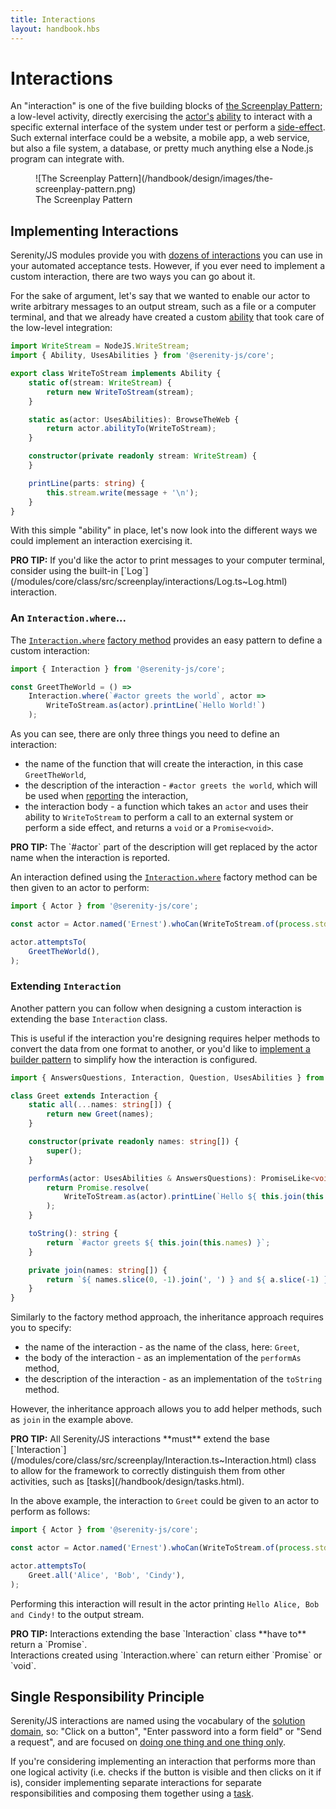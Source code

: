 ```yaml
---
title: Interactions
layout: handbook.hbs
---
```

# Interactions

An "interaction" is one of the five building blocks of [the Screenplay Pattern](/handbook/design/screenplay-pattern.html);
a low-level activity, directly exercising the [actor's](/handbook/design/actors.html) [ability](/handbook/design/abilities.html)
 to interact with a specific external interface of the system under test or perform a [side-effect](https://en.wikipedia.org/wiki/Side_effect_&#40;computer_science&#41;). Such external interface could be a website, a mobile app, a web service, but also a file system, a database, or pretty much anything else a Node.js program can integrate with.

<figure>
![The Screenplay Pattern](/handbook/design/images/the-screenplay-pattern.png)
    <figcaption><span>The Screenplay Pattern</span></figcaption>
</figure>

## Implementing Interactions

Serenity/JS modules provide you with [dozens of interactions](/modules) you can use in your automated acceptance tests.
However, if you ever need to implement a custom interaction, there are two ways you can go about it.

For the sake of argument, let's say that we wanted to enable our actor to write arbitrary messages to an output stream,
such as a file or a computer terminal, and that we already have created a custom [ability](/handbook/design/abilities.html)
that took care of the low-level integration:

```typescript
import WriteStream = NodeJS.WriteStream;
import { Ability, UsesAbilities } from '@serenity-js/core';

export class WriteToStream implements Ability {
    static of(stream: WriteStream) {
        return new WriteToStream(stream);
    }

    static as(actor: UsesAbilities): BrowseTheWeb {
        return actor.abilityTo(WriteToStream);
    }

    constructor(private readonly stream: WriteStream) {
    }

    printLine(parts: string) {
        this.stream.write(message + '\n');
    }
}
```

With this simple "ability" in place, let's now look into the different ways we could implement an interaction exercising it.

<div class="pro-tip">
    <div class="icon"><i class="fas fa-lightbulb"></i></div>
    <div class="text"><p><strong>PRO TIP:</strong>
    If you'd like the actor to print messages to your computer terminal,
    consider using the built-in [`Log`](/modules/core/class/src/screenplay/interactions/Log.ts~Log.html) interaction.
    </p></div>
</div>

### An `Interaction.where`...

The [`Interaction.where`](/modules/core/class/src/screenplay/Interaction.ts~Interaction.html#static-method-where)
[factory method](https://en.wikipedia.org/wiki/Factory_method_pattern) provides an easy pattern to define a custom interaction:

```typescript
import { Interaction } from '@serenity-js/core';

const GreetTheWorld = () =>
    Interaction.where(`#actor greets the world`, actor =>
        WriteToStream.as(actor).printLine(`Hello World!`)
    );
```

As you can see, there are only three things you need to define an interaction:
- the name of the function that will create the interaction, in this case `GreetTheWorld`,
- the description of the interaction - `#actor greets the world`, which will be used when [reporting](/handbook/integration/reporting.html)
the interaction,
- the interaction body - a function which takes an `actor` and uses their ability to `WriteToStream` to perform a call to an external system or perform a side effect, and returns a `void` or a `Promise<void>`.

<div class="pro-tip">
    <div class="icon"><i class="fas fa-lightbulb"></i></div>
    <div class="text"><p><strong>PRO TIP:</strong>
    The `#actor` part of the description will get replaced by the actor
    name when the interaction is reported.
    </p></div>
</div>

An interaction defined using the [`Interaction.where`](/modules/core/class/src/screenplay/Interaction.ts~Interaction.html#static-method-where)
factory method can be then given to an actor to perform:

```typescript
import { Actor } from '@serenity-js/core';

const actor = Actor.named('Ernest').whoCan(WriteToStream.of(process.stdout));

actor.attemptsTo(
    GreetTheWorld(),
);
```

### Extending `Interaction`

Another pattern you can follow when designing a custom interaction is extending the base `Interaction` class.

This is useful if the interaction you're designing requires helper methods to convert the data from one format to another,
or you'd like to [implement a builder pattern](/handbook/design/creational-patterns.html) to simplify how the interaction
is configured.

```typescript
import { AnswersQuestions, Interaction, Question, UsesAbilities } from '@serenity-js/core';

class Greet extends Interaction {
    static all(...names: string[]) {
        return new Greet(names);
    }

    constructor(private readonly names: string[]) {
        super();
    }

    performAs(actor: UsesAbilities & AnswersQuestions): PromiseLike<void> {
        return Promise.resolve(
            WriteToStream.as(actor).printLine(`Hello ${ this.join(this.names) }!`))
        );
    }

    toString(): string {
        return `#actor greets ${ this.join(this.names) }`;
    }

    private join(names: string[]) {
        return `${ names.slice(0, -1).join(', ') } and ${ a.slice(-1) }`;
    }
}
```

Similarly to the factory method approach, the inheritance approach requires you to specify:
- the name of the interaction - as the name of the class, here: `Greet`,
- the body of the interaction - as an implementation of the `performAs` method,
- the description of the interaction - as an implementation of the `toString` method.

However, the inheritance approach allows you to add helper methods, such as `join` in the example above.

<div class="pro-tip">
    <div class="icon"><i class="fas fa-lightbulb"></i></div>
    <div class="text"><p><strong>PRO TIP:</strong>
    All Serenity/JS interactions **must** extend the base [`Interaction`](/modules/core/class/src/screenplay/Interaction.ts~Interaction.html)
    class to allow for the framework to correctly distinguish them from other activities, such as [tasks](/handbook/design/tasks.html).
    </p></div>
</div>

In the above example, the interaction to `Greet` could be given to an actor to perform as follows:

```typescript
import { Actor } from '@serenity-js/core';

const actor = Actor.named('Ernest').whoCan(WriteToStream.of(process.stdout));

actor.attemptsTo(
    Greet.all('Alice', 'Bob', 'Cindy'),
);
```

Performing this interaction will result in the actor printing `Hello Alice, Bob and Cindy!` to the output stream.

<div class="pro-tip">
    <div class="icon"><i class="fas fa-lightbulb"></i></div>
    <div class="text"><p><strong>PRO TIP:</strong>
    Interactions extending the base `Interaction` class **have to** return a `Promise<void>`.<br />
    Interactions created using `Interaction.where` can return either `Promise<void>` or `void`.
    </p></div>
</div>


## Single Responsibility Principle

Serenity/JS interactions are named using the vocabulary of the [solution domain](https://blog.mattwynne.net/2013/01/17/the-problem-with-solutions/),
so: "Click on a button", "Enter password into a form field" or "Send a request", and are focused on [doing one thing and one thing only](https://en.wikipedia.org/wiki/Single_responsibility_principle).

If you're considering implementing an interaction that performs more than one logical activity (i.e. checks if the button is visible and then clicks on it if is), consider implementing separate interactions for separate responsibilities and composing them together using a [task](handbook/design/tasks.html).
